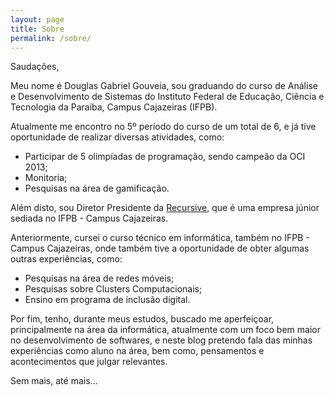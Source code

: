 ```yaml
---
layout: page
title: Sobre
permalink: /sobre/
---
```


Saudações,

Meu nome é Douglas Gabriel Gouveia, sou graduando do curso de Análise e Desenvolvimento de Sistemas do Instituto Federal de Educação, Ciência e Tecnologia da Paraíba, Campus Cajazeiras (IFPB). 

Atualmente me encontro no 5º período do curso de um total de 6, e já tive oportunidade de realizar diversas atividades, como:

- Participar de 5 olimpíadas de programação, sendo campeão da OCI 2013;
- Monitoria;
- Pesquisas na área de gamificação.

Além disto, sou Diretor Presidente da [Recursive][Recursive], que é uma empresa júnior sediada no IFPB - Campus Cajazeiras.

Anteriormente, cursei o curso técnico em informática, também no IFPB - Campus Cajazeiras, onde também tive a oportunidade de obter algumas outras experiências, como:

- Pesquisas na área de redes móveis;
- Pesquisas sobre Clusters Computacionais;
- Ensino em programa de inclusão digital.

Por fim, tenho, durante meus estudos, buscado me aperfeiçoar, principalmente na área da informática, atualmente com um foco bem maior no desenvolvimento de softwares, e neste blog pretendo fala das minhas experiências como aluno na área, bem como, pensamentos e acontecimentos que julgar relevantes.

Sem mais, até mais...   

[Recursive]: http://www.recursive.com.br/